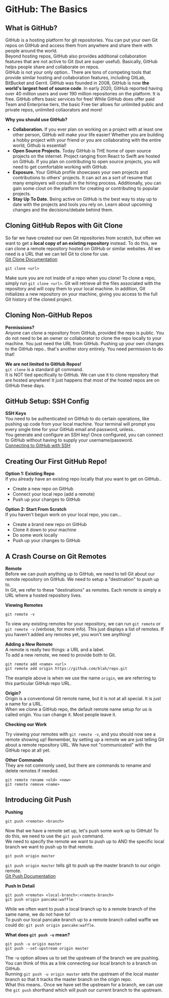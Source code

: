 # GitHub: The Basics

## What is GitHub?

GitHub is a hosting platform for git repositories. You can put your own Git repos on GitHub and access them from anywhere and share them with people around the world.<br />
Beyond hosting repos, GitHub also provides additional collaboration features that are not active to Git (but are super useful). Basically, GitHub helps people share and collaborate on repos.<br />
GitHub is not your only option.. There are tons of competing tools that provide similar hosting and collaboration features, including GitLab, BitBucket and Gerrit. GitHub was founded in 2008, GitHub is now <strong>the world's largest host of source code</strong>. In early 2020, GitHub reported having over 40 million users and over 190 million repositories on the platform. It is free. GitHub offers basic services for free! While GitHub does offer paid Team and Enterprise tiers, the basic Free tier allows for unlimited public and private repos, unlimited collaorators and more!<br />

<strong>Why you should use GitHub?</strong><br />

<ul>
  <li><strong>Collaboration.</strong> If you ever plan on working on a project with at least one other person, GitHub will make your life easier! Whether you are building a hobby project with your friend or you are collaborating with the entire world, Github is essential!</li>
  <li><strong>Open Source Projects.</strong> Today GitHub is THE home of open source projects on the internet. Project ranging from React to Swift are hosted on GitHub. If you plan on contributing to open source projects, you will need to get comfortable working with GitHub.</li>
  <li><strong>Exposure.</strong> Your GitHub profile showcases your own projects and contributions to others' projects. It can act as a sort of resume that many employers will consult in the hiring process. Additionally, you can gain some clout on the platform for creating or contributing to popular projects.</li>
  <li><strong>Stay Up To Date.</strong> Being active on GitHub is the best way to stay up to date with the projects and tools you rely on. Learn about upcoming changes and the decisions/debate behind them.</li>
</ul>

## Cloning GitHub Repos with Git Clone

So far we have created our own Git repositories from scratch, but often we want to get a <strong>local copy of an existing repository</strong> instead. To do this, we can clone a remote repository hosted on GitHub or similar websites. All we need is a URL that we can tell Git to clone for use.<br />
<a href="https://git-scm.com/docs/git-clone">Git Clone Documentation</a><br />

```
git clone <url>
```

Make sure you are not inside of a repo when you clone! To clone a repo, simply run `git clone <url>`. Git will retrieve all the files associated with the repository and will copy them to your local machine. In addition, Git initializes a new repository on your machine, giving you access to the full Git history of the cloned project.

## Cloning Non-GitHub Repos

<strong>Permissions?</strong><br />
Anyone can clone a repository from GitHub, provided the repo is public. You do not need to be an owner or collaborator to clone the repo locally to your machine. You just need the URL from GitHub. Pushing up your own changes to the GitHub repo.. that's another story entirely. You need permission to do that!<br />

<strong>We are not limited to GitHub Repos!</strong><br />
`git clone` is a standard git command.<br />
It is NOT tied specifically to GitHub. We can use it to clone repository that are hosted anywhere! It just happens that most of the hosted repos are on GitHub these days.

## GitHub Setup: SSH Config

<strong>SSH Keys</strong><br />
You need to be authenticated on GitHub to do certain operations, like pushing up code from your local machine. Your terminal will prompt you every single time for your GitHub email and password, unless..<br />
You generate and configure an SSH key! Once configured, you can connect to GitHub without having to supply your username/password.<br />
<a href="https://docs.github.com/en/github/authenticating-to-github/connecting-to-github-with-ssh">Connecting to GitHub with SSH</a><br />

## Creating Our First GitHub Repo!

<strong>Option 1: Existing Repo</strong><br />
If you already have an existing repo locally that you want to get on GitHub..

<ul>
  <li>Create a new repo on GitHub</li>
  <li>Connect your local repo (add a remote)</li>
  <li>Push up your changes to GitHub</li>
</ul>

<strong>Option 2: Start From Scratch</strong><br />
If you haven't begun work on your local repo, you can...

<ul>
  <li>Create a brand new repo on GitHub</li>
  <li>Clone it down to your machine</li>
  <li>Do some work locally</li>
  <li>Push up your changes to GitHub</li>
</ul>

## A Crash Course on Git Remotes

<strong>Remote</strong><br />
Before we can push anything up to GitHub, we need to tell Git about our remote repository on GitHub. We need to setup a "destination" to push up to.<br />
In Git, we refer to these "destinations" as remotes. Each remote is simply a URL where a hosted repository lives.<br />

<strong>Viewing Remotes</strong><br />

```
git remote -v
```

To view any existing remotes for your repository, we can run `git remote` or `git remote -v` (verbose, for more info). This just displays a list of remotes. If you haven't added any remotes yet, you won't see anything!<br />

<strong>Adding a New Remote</strong><br />
A remote is really two things: a URL and a label.<br />
To add a new remote, we need to provide both to Git.<br />

```
git remote add <name> <url>
git remote add origin https://github.com/blah/repo.git
```

The example above is when we use the name `origin`, we are referring to this particular GitHub repo URL.<br />

<strong>Origin?</strong><br />
Origin is a conventional Git remote name, but it is not at all special. It is just a name for a URL.<br />
When we clone a GitHub repo, the default remote name setup for us is called origin. You can change it. Most people leave it.<br />

<strong>Checking our Work</strong><br />

Try viewing your remotes with `git remote -v`, and you should now see a remote showing up!
Remember, by setting up a remote we are just telling Git about a remote repository URL. We have not "communicated" with the GitHub repo at all yet.<br />

<strong>Other Commands</strong><br />
They are not commonly used, but there are commands to rename and delete remotes if needed.

```
git remote rename <old> <new>
git remote remove <name>
```

## Introducing Git Push

<strong>Pushing</strong><br />

```
git push <remote> <branch>
```

Now that we have a remote set up, let's push some work up to GitHub! To do this, we need to use the `git push` command.<br />
We need to specify the remote we want to push up to AND the specific local branch we want to push up to that remote.<br />

```
git push origin master
```

`git push origin master` tells git to push up the master branch to our origin remote.<br />
<a href="https://git-scm.com/docs/git-push">Git Push Documentation</a><br />

<strong>Push In Detail</strong><br />

```
git push <remote> <local-branch>:<remote-branch>
git push origin pancake:waffle
```

While we often want to push a local branch up to a remote branch of the same name, we do not have to!<br />
To push our local pancake branch up to a remote branch called waffle we could do: `git push origin pancake:waffle`.<br />

<strong>What does `git push -u` mean?</strong><br />

```
git push -u origin master
git push --set-upstream origin master
```

The -u option allows us to set the upstream of the branch we are pushing. You can think of this as a link connecting our local branch to a branch on GitHub.<br />
Running `git push -u origin master` sets the upstream of the local master branch so that it tracks the master branch on the origin repo.<br />
What this means.. Once we have set the upstream for a branch, we can use the `git push` shorthand which will push our current branch to the upstream.<br />
